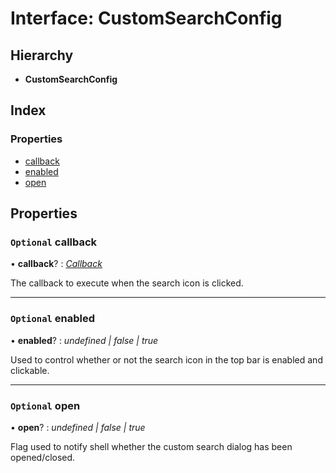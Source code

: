 # Interface: CustomSearchConfig

## Hierarchy

* **CustomSearchConfig**

## Index

### Properties

* [callback](topbar.customsearchconfig.md#optional-callback)
* [enabled](topbar.customsearchconfig.md#optional-enabled)
* [open](topbar.customsearchconfig.md#optional-open)

## Properties

### `Optional` callback

• **callback**? : *[Callback](topbar.callback.md)*

The callback to execute when the search icon is clicked.

___

### `Optional` enabled

• **enabled**? : *undefined | false | true*

Used to control whether or not the search icon in the top bar is enabled and clickable.

___

### `Optional` open

• **open**? : *undefined | false | true*

Flag used to notify shell whether the custom search dialog has been opened/closed.
